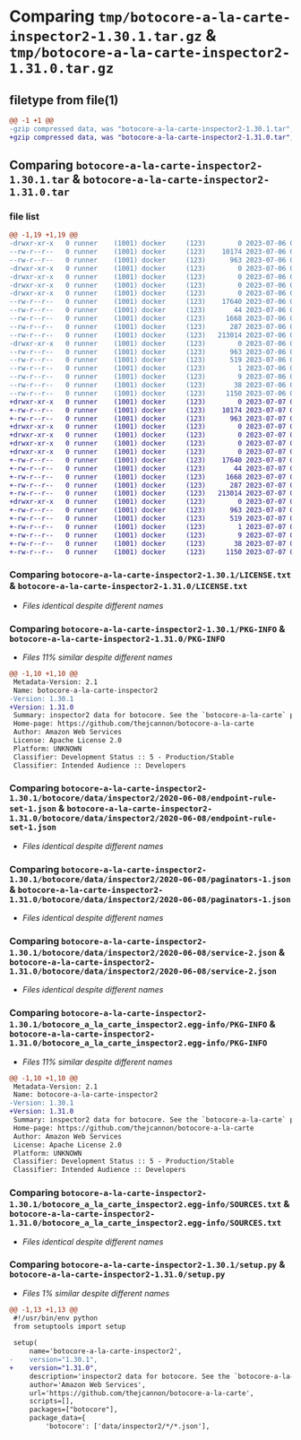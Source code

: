 # Comparing `tmp/botocore-a-la-carte-inspector2-1.30.1.tar.gz` & `tmp/botocore-a-la-carte-inspector2-1.31.0.tar.gz`

## filetype from file(1)

```diff
@@ -1 +1 @@
-gzip compressed data, was "botocore-a-la-carte-inspector2-1.30.1.tar", last modified: Thu Jul  6 01:45:03 2023, max compression
+gzip compressed data, was "botocore-a-la-carte-inspector2-1.31.0.tar", last modified: Fri Jul  7 01:43:54 2023, max compression
```

## Comparing `botocore-a-la-carte-inspector2-1.30.1.tar` & `botocore-a-la-carte-inspector2-1.31.0.tar`

### file list

```diff
@@ -1,19 +1,19 @@
-drwxr-xr-x   0 runner    (1001) docker     (123)        0 2023-07-06 01:45:03.350774 botocore-a-la-carte-inspector2-1.30.1/
--rw-r--r--   0 runner    (1001) docker     (123)    10174 2023-07-06 01:45:03.000000 botocore-a-la-carte-inspector2-1.30.1/LICENSE.txt
--rw-r--r--   0 runner    (1001) docker     (123)      963 2023-07-06 01:45:03.350774 botocore-a-la-carte-inspector2-1.30.1/PKG-INFO
-drwxr-xr-x   0 runner    (1001) docker     (123)        0 2023-07-06 01:45:03.350774 botocore-a-la-carte-inspector2-1.30.1/botocore/
-drwxr-xr-x   0 runner    (1001) docker     (123)        0 2023-07-06 01:45:03.350774 botocore-a-la-carte-inspector2-1.30.1/botocore/data/
-drwxr-xr-x   0 runner    (1001) docker     (123)        0 2023-07-06 01:45:03.350774 botocore-a-la-carte-inspector2-1.30.1/botocore/data/inspector2/
-drwxr-xr-x   0 runner    (1001) docker     (123)        0 2023-07-06 01:45:03.350774 botocore-a-la-carte-inspector2-1.30.1/botocore/data/inspector2/2020-06-08/
--rw-r--r--   0 runner    (1001) docker     (123)    17640 2023-07-06 01:44:40.000000 botocore-a-la-carte-inspector2-1.30.1/botocore/data/inspector2/2020-06-08/endpoint-rule-set-1.json
--rw-r--r--   0 runner    (1001) docker     (123)       44 2023-07-06 01:44:40.000000 botocore-a-la-carte-inspector2-1.30.1/botocore/data/inspector2/2020-06-08/examples-1.json
--rw-r--r--   0 runner    (1001) docker     (123)     1668 2023-07-06 01:44:40.000000 botocore-a-la-carte-inspector2-1.30.1/botocore/data/inspector2/2020-06-08/paginators-1.json
--rw-r--r--   0 runner    (1001) docker     (123)      287 2023-07-06 01:44:40.000000 botocore-a-la-carte-inspector2-1.30.1/botocore/data/inspector2/2020-06-08/paginators-1.sdk-extras.json
--rw-r--r--   0 runner    (1001) docker     (123)   213014 2023-07-06 01:44:40.000000 botocore-a-la-carte-inspector2-1.30.1/botocore/data/inspector2/2020-06-08/service-2.json
-drwxr-xr-x   0 runner    (1001) docker     (123)        0 2023-07-06 01:45:03.350774 botocore-a-la-carte-inspector2-1.30.1/botocore_a_la_carte_inspector2.egg-info/
--rw-r--r--   0 runner    (1001) docker     (123)      963 2023-07-06 01:45:03.000000 botocore-a-la-carte-inspector2-1.30.1/botocore_a_la_carte_inspector2.egg-info/PKG-INFO
--rw-r--r--   0 runner    (1001) docker     (123)      519 2023-07-06 01:45:03.000000 botocore-a-la-carte-inspector2-1.30.1/botocore_a_la_carte_inspector2.egg-info/SOURCES.txt
--rw-r--r--   0 runner    (1001) docker     (123)        1 2023-07-06 01:45:03.000000 botocore-a-la-carte-inspector2-1.30.1/botocore_a_la_carte_inspector2.egg-info/dependency_links.txt
--rw-r--r--   0 runner    (1001) docker     (123)        9 2023-07-06 01:45:03.000000 botocore-a-la-carte-inspector2-1.30.1/botocore_a_la_carte_inspector2.egg-info/top_level.txt
--rw-r--r--   0 runner    (1001) docker     (123)       38 2023-07-06 01:45:03.350774 botocore-a-la-carte-inspector2-1.30.1/setup.cfg
--rw-r--r--   0 runner    (1001) docker     (123)     1150 2023-07-06 01:45:03.000000 botocore-a-la-carte-inspector2-1.30.1/setup.py
+drwxr-xr-x   0 runner    (1001) docker     (123)        0 2023-07-07 01:43:54.067304 botocore-a-la-carte-inspector2-1.31.0/
+-rw-r--r--   0 runner    (1001) docker     (123)    10174 2023-07-07 01:43:53.000000 botocore-a-la-carte-inspector2-1.31.0/LICENSE.txt
+-rw-r--r--   0 runner    (1001) docker     (123)      963 2023-07-07 01:43:54.067304 botocore-a-la-carte-inspector2-1.31.0/PKG-INFO
+drwxr-xr-x   0 runner    (1001) docker     (123)        0 2023-07-07 01:43:54.063304 botocore-a-la-carte-inspector2-1.31.0/botocore/
+drwxr-xr-x   0 runner    (1001) docker     (123)        0 2023-07-07 01:43:54.063304 botocore-a-la-carte-inspector2-1.31.0/botocore/data/
+drwxr-xr-x   0 runner    (1001) docker     (123)        0 2023-07-07 01:43:54.063304 botocore-a-la-carte-inspector2-1.31.0/botocore/data/inspector2/
+drwxr-xr-x   0 runner    (1001) docker     (123)        0 2023-07-07 01:43:54.063304 botocore-a-la-carte-inspector2-1.31.0/botocore/data/inspector2/2020-06-08/
+-rw-r--r--   0 runner    (1001) docker     (123)    17640 2023-07-07 01:43:28.000000 botocore-a-la-carte-inspector2-1.31.0/botocore/data/inspector2/2020-06-08/endpoint-rule-set-1.json
+-rw-r--r--   0 runner    (1001) docker     (123)       44 2023-07-07 01:43:28.000000 botocore-a-la-carte-inspector2-1.31.0/botocore/data/inspector2/2020-06-08/examples-1.json
+-rw-r--r--   0 runner    (1001) docker     (123)     1668 2023-07-07 01:43:28.000000 botocore-a-la-carte-inspector2-1.31.0/botocore/data/inspector2/2020-06-08/paginators-1.json
+-rw-r--r--   0 runner    (1001) docker     (123)      287 2023-07-07 01:43:28.000000 botocore-a-la-carte-inspector2-1.31.0/botocore/data/inspector2/2020-06-08/paginators-1.sdk-extras.json
+-rw-r--r--   0 runner    (1001) docker     (123)   213014 2023-07-07 01:43:28.000000 botocore-a-la-carte-inspector2-1.31.0/botocore/data/inspector2/2020-06-08/service-2.json
+drwxr-xr-x   0 runner    (1001) docker     (123)        0 2023-07-07 01:43:54.067304 botocore-a-la-carte-inspector2-1.31.0/botocore_a_la_carte_inspector2.egg-info/
+-rw-r--r--   0 runner    (1001) docker     (123)      963 2023-07-07 01:43:54.000000 botocore-a-la-carte-inspector2-1.31.0/botocore_a_la_carte_inspector2.egg-info/PKG-INFO
+-rw-r--r--   0 runner    (1001) docker     (123)      519 2023-07-07 01:43:54.000000 botocore-a-la-carte-inspector2-1.31.0/botocore_a_la_carte_inspector2.egg-info/SOURCES.txt
+-rw-r--r--   0 runner    (1001) docker     (123)        1 2023-07-07 01:43:54.000000 botocore-a-la-carte-inspector2-1.31.0/botocore_a_la_carte_inspector2.egg-info/dependency_links.txt
+-rw-r--r--   0 runner    (1001) docker     (123)        9 2023-07-07 01:43:54.000000 botocore-a-la-carte-inspector2-1.31.0/botocore_a_la_carte_inspector2.egg-info/top_level.txt
+-rw-r--r--   0 runner    (1001) docker     (123)       38 2023-07-07 01:43:54.067304 botocore-a-la-carte-inspector2-1.31.0/setup.cfg
+-rw-r--r--   0 runner    (1001) docker     (123)     1150 2023-07-07 01:43:53.000000 botocore-a-la-carte-inspector2-1.31.0/setup.py
```

### Comparing `botocore-a-la-carte-inspector2-1.30.1/LICENSE.txt` & `botocore-a-la-carte-inspector2-1.31.0/LICENSE.txt`

 * *Files identical despite different names*

### Comparing `botocore-a-la-carte-inspector2-1.30.1/PKG-INFO` & `botocore-a-la-carte-inspector2-1.31.0/PKG-INFO`

 * *Files 11% similar despite different names*

```diff
@@ -1,10 +1,10 @@
 Metadata-Version: 2.1
 Name: botocore-a-la-carte-inspector2
-Version: 1.30.1
+Version: 1.31.0
 Summary: inspector2 data for botocore. See the `botocore-a-la-carte` package for more info.
 Home-page: https://github.com/thejcannon/botocore-a-la-carte
 Author: Amazon Web Services
 License: Apache License 2.0
 Platform: UNKNOWN
 Classifier: Development Status :: 5 - Production/Stable
 Classifier: Intended Audience :: Developers
```

### Comparing `botocore-a-la-carte-inspector2-1.30.1/botocore/data/inspector2/2020-06-08/endpoint-rule-set-1.json` & `botocore-a-la-carte-inspector2-1.31.0/botocore/data/inspector2/2020-06-08/endpoint-rule-set-1.json`

 * *Files identical despite different names*

### Comparing `botocore-a-la-carte-inspector2-1.30.1/botocore/data/inspector2/2020-06-08/paginators-1.json` & `botocore-a-la-carte-inspector2-1.31.0/botocore/data/inspector2/2020-06-08/paginators-1.json`

 * *Files identical despite different names*

### Comparing `botocore-a-la-carte-inspector2-1.30.1/botocore/data/inspector2/2020-06-08/service-2.json` & `botocore-a-la-carte-inspector2-1.31.0/botocore/data/inspector2/2020-06-08/service-2.json`

 * *Files identical despite different names*

### Comparing `botocore-a-la-carte-inspector2-1.30.1/botocore_a_la_carte_inspector2.egg-info/PKG-INFO` & `botocore-a-la-carte-inspector2-1.31.0/botocore_a_la_carte_inspector2.egg-info/PKG-INFO`

 * *Files 11% similar despite different names*

```diff
@@ -1,10 +1,10 @@
 Metadata-Version: 2.1
 Name: botocore-a-la-carte-inspector2
-Version: 1.30.1
+Version: 1.31.0
 Summary: inspector2 data for botocore. See the `botocore-a-la-carte` package for more info.
 Home-page: https://github.com/thejcannon/botocore-a-la-carte
 Author: Amazon Web Services
 License: Apache License 2.0
 Platform: UNKNOWN
 Classifier: Development Status :: 5 - Production/Stable
 Classifier: Intended Audience :: Developers
```

### Comparing `botocore-a-la-carte-inspector2-1.30.1/botocore_a_la_carte_inspector2.egg-info/SOURCES.txt` & `botocore-a-la-carte-inspector2-1.31.0/botocore_a_la_carte_inspector2.egg-info/SOURCES.txt`

 * *Files identical despite different names*

### Comparing `botocore-a-la-carte-inspector2-1.30.1/setup.py` & `botocore-a-la-carte-inspector2-1.31.0/setup.py`

 * *Files 1% similar despite different names*

```diff
@@ -1,13 +1,13 @@
 #!/usr/bin/env python
 from setuptools import setup
 
 setup(
     name='botocore-a-la-carte-inspector2',
-    version="1.30.1",
+    version="1.31.0",
     description='inspector2 data for botocore. See the `botocore-a-la-carte` package for more info.',
     author='Amazon Web Services',
     url='https://github.com/thejcannon/botocore-a-la-carte',
     scripts=[],
     packages=["botocore"],
     package_data={
         'botocore': ['data/inspector2/*/*.json'],
```

